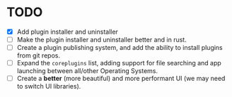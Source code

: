 # TODO
- [x] Add plugin installer and uninstaller
- [ ] Make the plugin installer and uninstaller better and in rust.
- [ ] Create a plugin publishing system, and add the ability to install plugins from git repos.
- [ ] Expand the `coreplugins` list, adding support for file searching and app launching between all/other Operating Systems.
- [ ] Create a **better** (more beautiful)  and more performant UI (we may need to switch UI libraries).
